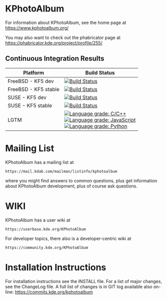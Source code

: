 KPhotoAlbum
===========

For information about KPhotoAlbum, see the home page at
https://www.kphotoalbum.org/

You may also want to check out the phabricator page at
https://phabricator.kde.org/project/profile/255/

## Continuous Integration Results

| Platform                 | Build Status |
| ------------------------ | ------------ |
| FreeBSD - KF5 dev        | [![Build Status](https://build.kde.org/buildStatus/icon?job=Extragear%2Fkphotoalbum%2Fkf5-qt5+FreeBSDQt5.15)](https://build.kde.org/job/Extragear/job/kphotoalbum/job/kf5-qt5%20FreeBSDQt5.15/) |
| FreeBSD - KF5 stable     | [![Build Status](https://build.kde.org/buildStatus/icon?job=Extragear%2Fkphotoalbum%2Fstable-kf5-qt5+FreeBSDQt5.15)](https://build.kde.org/job/Extragear/job/kphotoalbum/job/stable-kf5-qt5%20FreeBSDQt5.15/)                                                                                                                                                                                                       |
| SUSE - KF5 dev           | [![Build Status](https://build.kde.org/buildStatus/icon?job=Extragear%2Fkphotoalbum%2Fkf5-qt5+SUSEQt5.14)](https://build.kde.org/job/Extragear/job/kphotoalbum/job/kf5-qt5%20SUSEQt5.14/)      |
| SUSE - KF5 stable        | [![Build Status](https://build.kde.org/buildStatus/icon?job=Extragear%2Fkphotoalbum%2Fstable-kf5-qt5+SUSEQt5.14)](https://build.kde.org/job/Extragear/job/kphotoalbum/job/stable-kf5-qt5%20SUSEQt5.14/)|
| LGTM                     | [![Language grade: C/C++](https://img.shields.io/lgtm/grade/cpp/g/KDE/kphotoalbum.svg?logo=lgtm&logoWidth=18)](https://lgtm.com/projects/g/KDE/kphotoalbum/context:cpp)<br/>[![Language grade: JavaScript](https://img.shields.io/lgtm/grade/javascript/g/KDE/kphotoalbum.svg?logo=lgtm&logoWidth=18)](https://lgtm.com/projects/g/KDE/kphotoalbum/context:javascript)<br/> [![Language grade: Python](https://img.shields.io/lgtm/grade/python/g/KDE/kphotoalbum.svg?logo=lgtm&logoWidth=18)](https://lgtm.com/projects/g/KDE/kphotoalbum/context:python) |



Mailing List
============

KPhotoAlbum has a mailing list at

    https://mail.kdab.com/mailman/listinfo/kphotoalbum

where you might find answers to common questions, plus get information
about KPhotoAlbum development, plus of course ask questions.


WIKI
====

KPhotoAlbum has a user wiki at

    https://userbase.kde.org/KPhotoAlbum

For developer topics, there also is a developer-centric wiki at

    https://community.kde.org/KPhotoAlbum


Installation Instructions
=========================

For installation instructions see the INSTALL file.  For a list of
major changes, see the ChangeLog file. A full list of changes is in GIT
log available also on-line:
https://commits.kde.org/kphotoalbum
